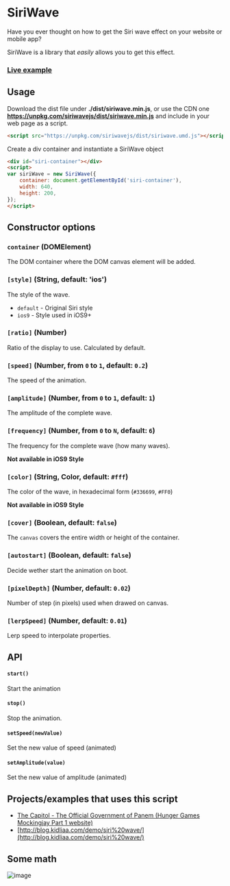 # SiriWave

Have you ever thought on how to get the Siri wave effect on your website or mobile app?

SiriWave is a library that _easily_ allows you to get this effect.

### [Live example](http://kopiro.github.io/siriwavejs/)

## Usage

Download the dist file under **./dist/siriwave.min.js**,
or use the CDN one **https://unpkg.com/siriwavejs/dist/siriwave.min.js**
and include in your web page as a script.

```html
<script src="https://unpkg.com/siriwavejs/dist/siriwave.umd.js"></script>
```

Create a div container and instantiate a SiriWave object

```html
<div id="siri-container"></div>
<script>
var siriWave = new SiriWave({
	container: document.getElementById('siri-container'),
	width: 640,
	height: 200,
});
</script>
```

## Constructor options

### `container` (DOMElement)

The DOM container where the DOM canvas element will be added.

### `[style]` (String, default: 'ios')

The style of the wave.

- `default` - Original Siri style
- `ios9` - Style used in iOS9+

### `[ratio]` (Number)

Ratio of the display to use. Calculated by default.

### `[speed]` (Number, from `0` to `1`, default: `0.2`)

The speed of the animation.

### `[amplitude]` (Number, from `0` to `1`, default: `1`)

The amplitude of the complete wave.

### `[frequency]` (Number, from `0` to `N`, default: `6`)

The frequency for the complete wave (how many waves).

**Not available in iOS9 Style**

### `[color]` (String, Color, default: `#fff`)

The color of the wave, in hexadecimal form (`#336699`, `#FF0`)

**Not available in iOS9 Style**

### `[cover]` (Boolean, default: `false`)

The `canvas` covers the entire width or height of the container.

### `[autostart]` (Boolean, default: `false`)

Decide wether start the animation on boot.

### `[pixelDepth]` (Number, default: `0.02`)

Number of step (in pixels) used when drawed on canvas.

### `[lerpSpeed]` (Number, default: `0.01`)

Lerp speed to interpolate properties.

## API

#### `start()`

Start the animation

#### `stop()`

Stop the animation.

#### `setSpeed(newValue)`

Set the new value of speed (animated)

#### `setAmplitude(value)`

Set the new value of amplitude (animated)

## Projects/examples that uses this script

- [The Capitol - The Official Government of Panem (Hunger Games Mockingjay Part 1 website)](http://www.thecapitol.pn/)
- [http://blog.kidliaa.com/demo/siri%20wave/](http://blog.kidliaa.com/demo/siri%20wave/)

## Some math

![image](https://cloud.githubusercontent.com/assets/839700/3263201/224d98ec-f26f-11e3-971c-1e87f66a212f.JPG)
